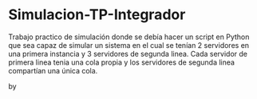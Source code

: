 # Simulacion-TP-Integrador
Trabajo practico de simulación donde se debía hacer un script en Python que sea capaz de simular un sistema en el cual se tenían 2 servidores en una primera instancia y 3 servidores de segunda linea. Cada servidor de primera linea tenia una cola propia y los servidores de segunda linea compartían una única cola.



by